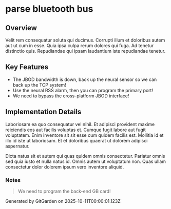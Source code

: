 # parse bluetooth bus

## Overview
Velit rem consequatur soluta qui ducimus. Corrupti illum et doloribus autem aut ut cum in esse. Quia ipsa culpa rerum dolores qui fuga. Ad tenetur distinctio quis. Repudiandae qui ipsam laudantium iste repudiandae tenetur.

## Key Features
- The JBOD bandwidth is down, back up the neural sensor so we can back up the TCP system!
- Use the neural RSS alarm, then you can program the primary port!
- We need to bypass the cross-platform JBOD interface!

## Implementation Details
Laboriosam ea quo consequatur vel nihil. Et adipisci provident maxime reiciendis eos aut facilis voluptas et. Cumque fugit labore aut fugit voluptatem. Enim inventore sit sit esse cum quidem facilis est. Mollitia id et illo id iste ut laboriosam. Et et doloribus quaerat ut dolorem adipisci aspernatur.
 Dicta natus sit et autem qui quas quidem omnis consectetur. Pariatur omnis sed quia iusto et nulla natus id. Omnis autem ut voluptatum non. Quas ullam consectetur dolor dolorem ipsum vero inventore aliquid.

### Notes
> We need to program the back-end GB card!

Generated by GitGarden on 2025-10-11T00:00:01.123Z